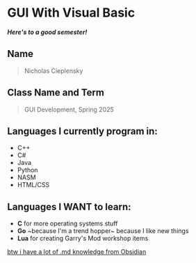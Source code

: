 # GUI With Visual Basic
***Here's to a good semester!***

## Name
> Nicholas Cieplensky

## Class Name and Term
> GUI Development, Spring 2025

## Languages I currently program in:
- C++
- C#
- Java
- Python
- NASM
- HTML/CSS

## Languages I WANT to learn:
- **C** for more operating systems stuff
- **Go** ~because I'm a trend hopper~ because I like new things
- **Lua** for creating Garry's Mod workshop items

[btw i have a lot of .md knowledge from Obsidian](https://forum.obsidian.md)
